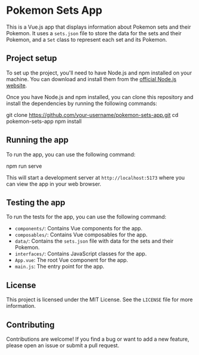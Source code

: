 # Pokemon Sets App

This is a Vue.js app that displays information about Pokemon sets and their Pokemon. It uses a `sets.json` file to store the data for the sets and their Pokemon, and a `Set` class to represent each set and its Pokemon.

## Project setup

To set up the project, you'll need to have Node.js and npm installed on your machine. You can download and install them from the [official Node.js website](https://nodejs.org/).

Once you have Node.js and npm installed, you can clone this repository and install the dependencies by running the following commands:

git clone https://github.com/your-username/pokemon-sets-app.git
cd pokemon-sets-app npm install


## Running the app

To run the app, you can use the following command:

npm run serve


This will start a development server at `http://localhost:5173` where you can view the app in your web browser.

## Testing the app

To run the tests for the app, you can use the following command:



- `components/`: Contains Vue components for the app.
- `composables/`: Contains Vue composables for the app.
- `data/`: Contains the `sets.json` file with data for the sets and their Pokemon.
- `interfaces/`: Contains JavaScript classes for the app.
- `App.vue`: The root Vue component for the app.
- `main.js`: The entry point for the app.

## License

This project is licensed under the MIT License. See the `LICENSE` file for more information.

## Contributing

Contributions are welcome! If you find a bug or want to add a new feature, please open an issue or submit a pull request.